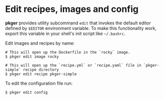# Edit recipes, images and config

**pkger** provides utility subcommand `edit` that invokes the default editor defined by `$EDITOR` environment variable.
To make this functionality work, export this variable in your shell's init script like `~/.bashrc`.

Edit images and recipes by name:

```
# This will open up the Dockerfile in the `rocky` image.
$ pkger edit image rocky 

# This will open up the `recipe.yml` or `recipe.yaml` file in `pkger-simple` recipe directory
$ pkger edit recipe pkger-simple

```


To edit the configuration file run:
```
$ pkger edit config
```
